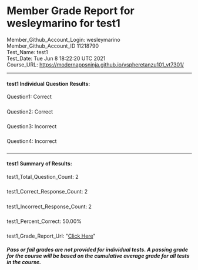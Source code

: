 # Member Grade Report for wesleymarino for test1  
   
Member_Github_Account_Login: wesleymarino  
Member_Github_Account_ID 11218790  
Test_Name: test1  
Test_Date: Tue Jun  8 18:22:20 UTC 2021  
Course_URL: https://modernappsninja.github.io/vspheretanzu101_vt7301/  
   
---  
#### test1 Individual Question Results:  
Question1: Correct  
#####  
Question2: Correct  
#####  
Question3: Incorrect  
#####  
Question4: Incorrect  
#####  
---  
#### test1 Summary of Results:  
test1_Total_Question_Count: 2  
#####  
test1_Correct_Response_Count: 2  
#####  
test1_Incorrect_Response_Count: 2  
#####  
test1_Percent_Correct: 50.00%  
#####  
test1_Grade_Report_Url: "[Click Here](https://github.com/modernappsninjas/wesleymarino/blob/main/static/userdata/courses/vspheretanzu101_vt7301/grade_report.pr1103.test1.md)"
##### Pass or fail grades are not provided for individual tests. A passing grade for the course will be based on the cumulative average grade for all tests in the course.  
